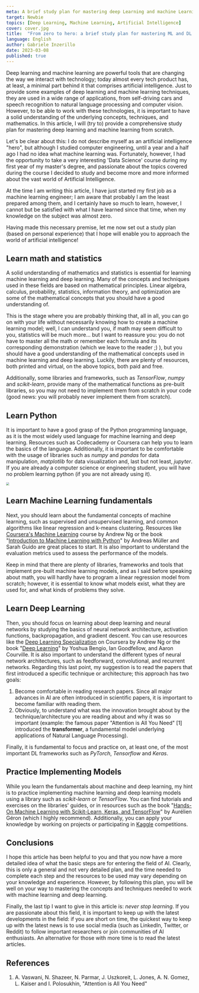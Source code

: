 ```yaml
---
meta: A brief study plan for mastering deep Learning and machine Learning from scratch.
target: Newbie 
topics: [Deep Learning, Machine Learning, Artificial Intelligence] 
cover: cover.jpg 
title:  "From zero to hero: a brief study plan for mastering ML and DL from scratch!"
language: English
author: Gabriele Inzerillo
date: 2023-03-08
published: true
---
```



Deep learning and machine learning are powerful tools that are changing the way we interact with technology; today almost every tech product has, at least, a minimal part behind it that comprises artificial intelligence. Just to provide some examples of deep learning and machine learning techniques, they are used in a wide range of applications, from self-driving cars and speech recognition to natural language processing and computer vision. However, to be able to work with these technologies, it is important to have a solid understanding of the underlying concepts, techniques, and mathematics. In this article, I will (try to) provide a comprehensive study plan for mastering deep learning and machine learning from scratch.

Let's be clear about this: I do not describe myself as an artificial intelligence "hero", but although I studied computer engineering, until a year and a half ago I had no idea what machine learning was.  Fortunately, however, I had the opportunity to take a very interesting 'Data Science' course during my first year of my master's degree, and passionate about the topics covered during the course I decided to study and become more and more informed about the vast world of Artificial Intelligence.

At the time I am writing this article, I have just started my first job as a machine learning engineer; I am aware that probably I am the least prepared among them, and I certainly have so much to learn, however, I cannot but be satisfied with what I have learned since that time, when my knowledge on the subject was almost zero.

Having made this necessary premise, let me now set out a study plan (based on personal experience) that I hope will enable you to approach the world of artificial intelligence!

## Learn math and statistics

A solid understanding of mathematics and statistics is essential for learning machine learning and deep learning. Many of the concepts and techniques used in these fields are based on mathematical principles. Linear algebra, calculus, probability, statistics, information theory, and optimization are some of the mathematical concepts that you should have a good understanding of.

This is the stage where you are probably thinking that, all in all, you can go on with your life without necessarily knowing how to create a machine learning model; well, I can understand you, if math may seem difficult to you, statistics will be much more... but I want to reassure you: you do not have to master all the math or remember each formula and its corresponding demonstration (which we leave to the reader ;) ), but you should have a good understanding of the mathematical concepts used in machine learning and deep learning. 
Luckily, there are plenty of resources, both printed and virtual, on the above topics, both paid and free. 

Additionally, some libraries and frameworks, such as *TensorFlow*, *numpy* and *scikit-learn*, provide many of the mathematical functions as pre-built libraries, so you may not need to implement them from scratch in your code (good news: you will probably never implement them from scratch).

## Learn Python 

It is important to have a good grasp of the Python programming language, as it is the most widely used language for machine learning and deep learning. Resources such as Codecademy or Coursera can help you to learn the basics of the language. Additionally, it is important to be comfortable with the usage of libraries such as *numpy* and *pandas* for data manipulation, *matplotlib* for data visualization and, last but not least, *jupyter*. 
If you are already a computer science or engineering student, you will have no problem learning python (if you are not already using it).

<img src = "ai.jpg" style="zoom: 49%;" >

## Learn Machine Learning fundamentals

Next, you should learn about the fundamental concepts of machine learning, such as supervised and unsupervised learning, and common algorithms like linear regression and k-means clustering. Resources like [Coursera's Machine Learning](https://www.coursera.org/specializations/machine-learning-introduction) course by Andrew Ng or the book "[Introduction to Machine Learning with Python](https://a.co/d/0WMNmFB)" by Andreas Müller and Sarah Guido are great places to start. It is also important to understand the evaluation metrics used to assess the performance of the models.

Keep in mind that there are plenty of libraries, frameworks and tools that implement pre-built machine learning models, and as I said before speaking about math, you will hardly have to program a linear regression model from scratch; however, it is essential to know what models exist, what they are used for, and what kinds of problems they solve.

## Learn Deep Learning

Then, you should focus on learning about deep learning and neural networks by studying the basics of neural network architecture, activation functions, backpropagation, and gradient descent. You can use resources like the [Deep Learning Specialization](https://www.coursera.org/specializations/deep-learning) on Coursera by Andrew Ng or the book "[Deep Learning](https://a.co/d/b34CGDu)" by Yoshua Bengio, Ian Goodfellow, and Aaron Courville. It is also important to understand the different types of neural network architectures, such as feedforward, convolutional, and recurrent networks. Regarding this last point, my suggestion is to read the papers that first introduced a specific technique or architecture; this approach has two goals:

 1. Become comfortable in reading research papers. Since all major advances in AI are often introduced in scientific papers, it is important to become familiar with reading them.
 2. Obviously, to understand what was the innovation brought about by the technique/architecture you are reading about and why it was so important (example: the famous paper "Attention is All You Need" [1] introduced the **transformer**, a fundamental model underlying applications of Natural Language Processing).

Finally, it is fundamental to focus and practice on, at least one, of the most important DL frameworks such as *PyTorch*, *Tensorflow* and *Keras*.

## Practice Implementing Models

While you learn the fundamentals about machine and deep learning, my hint is to practice implementing machine learning and deep learning models using a library such as *scikit-learn* or *TensorFlow*. You can find tutorials and exercises on the libraries' guides, or in resources such as the book "[Hands-On Machine Learning with Scikit-Learn, Keras, and TensorFlow](https://a.co/d/8d1qB1E)" by Aurélien Géron (which I highly recommend). Additionally, you can apply your knowledge by working on projects or participating in [Kaggle](https://www.kaggle.com) competitions.

## Conclusions

I hope this article has been helpful to you and that you now have a more detailed idea of what the basic steps are for entering the field of AI. 
Clearly, this is only a general and not very detailed plan, and the time needed to complete each step and the resources to be used may vary depending on your knowledge and experience. However, by following this plan, you will be well on your way to mastering the concepts and techniques needed to work with machine learning and deep learning.

Finally, the last tip I want to give in this article is: *never stop learning*. If you are passionate about this field, it is important to keep up with the latest developments in the field: if you are short on time, the quickest way to keep up with the latest news is to use social media (such as LinkedIn, Twitter, or Reddit) to follow important researchers or join communities of AI enthusiasts. An alternative for those with more time is to read the latest articles.

<a name="references" /> 

## References

1. A. Vaswani, N. Shazeer, N. Parmar, J. Uszkoreit, L. Jones, A. N. Gomez, L. Kaiser and I. Polosukhin, "Attention is All You Need"
